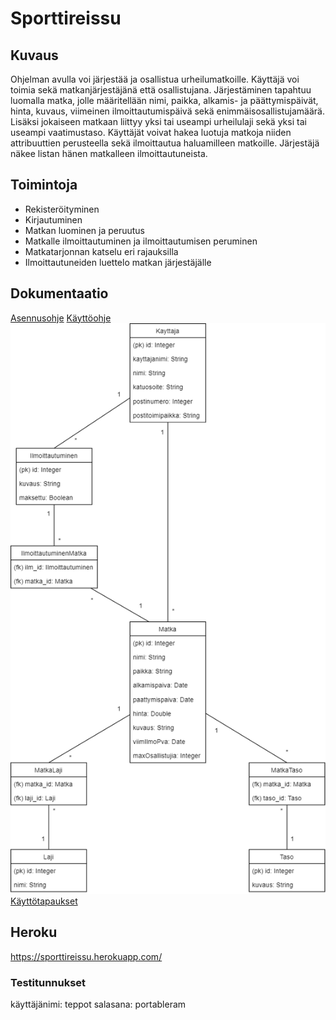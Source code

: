 # Sporttireissu

## Kuvaus

Ohjelman avulla voi järjestää ja osallistua urheilumatkoille. Käyttäjä voi toimia sekä matkanjärjestäjänä että osallistujana. Järjestäminen tapahtuu luomalla matka, jolle määritellään nimi, paikka, alkamis- ja päättymispäivät, hinta, kuvaus, viimeinen ilmoittautumispäivä sekä enimmäisosallistujamäärä. Lisäksi jokaiseen matkaan liittyy yksi tai useampi urheilulaji sekä yksi tai useampi vaatimustaso. Käyttäjät voivat hakea luotuja matkoja niiden attribuuttien perusteella sekä ilmoittautua haluamilleen matkoille. Järjestäjä näkee listan hänen matkalleen ilmoittautuneista.

## Toimintoja

* Rekisteröityminen
* Kirjautuminen
* Matkan luominen ja peruutus 
* Matkalle ilmoittautuminen ja ilmoittautumisen peruminen
* Matkatarjonnan katselu eri rajauksilla
* Ilmoittautuneiden luettelo matkan järjestäjälle

## Dokumentaatio

[Asennusohje](https://github.com/kafenoir/sporttireissu/blob/master/documentation/asennusohje.md)
[Käyttöohje](https://github.com/kafenoir/sporttireissu/blob/master/documentation/manual.md)
![Tietokantakaavio](https://github.com/kafenoir/sporttireissu/blob/master/documentation/images/sporttireissu_tkk.png)
[Käyttötapaukset](https://github.com/kafenoir/sporttireissu/blob/master/documentation/user_stories.md)

## Heroku

https://sporttireissu.herokuapp.com/

### Testitunnukset

käyttäjänimi: teppot
salasana: portableram
